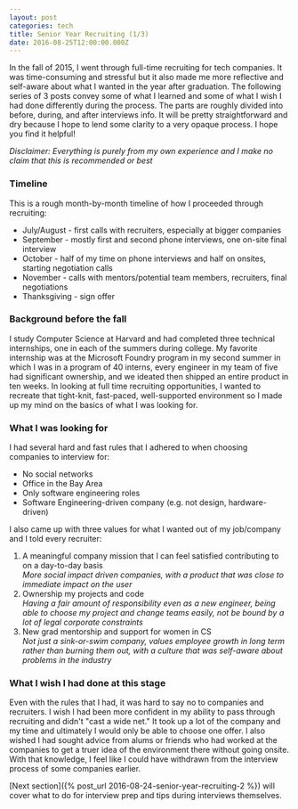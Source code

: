 ```yaml
---
layout: post
categories: tech
title: Senior Year Recruiting (1/3)
date: 2016-08-25T12:00:00.000Z
---
```


In the fall of 2015, I went through full-time recruiting for tech companies. It was time-consuming and stressful but it also made me more reflective and self-aware about what I wanted in the year after graduation. The following series of 3 posts convey some of what I learned and some of what I wish I had done differently during the process. The parts are roughly divided into before, during, and after interviews info. It will be pretty straightforward and dry because I hope to lend some clarity to a very opaque process. I hope you find it helpful!  

*Disclaimer: Everything is purely from my own experience and I make no claim that this is recommended or best*

### Timeline
This is a rough month-by-month timeline of how I proceeded through recruiting:  

-	July/August - first calls with recruiters, especially at bigger companies  
-	September - mostly first and second phone interviews, one on-site final interview  
-	October - half of my time on phone interviews and half on onsites, starting negotiation calls  
-	November - calls with mentors/potential team members, recruiters, final negotiations  
-	Thanksgiving - sign offer  

### Background before the fall
I study Computer Science at Harvard and had completed three technical internships, one in each of the summers during college. My favorite internship was at the Microsoft Foundry program in my second summer in which I was in a program of 40 interns, every engineer in my team of five had significant ownership, and we ideated then shipped an entire product in ten weeks. In looking at full time recruiting opportunities, I wanted to recreate that tight-knit, fast-paced, well-supported environment so I made up my mind on the basics of what I was looking for. 

### What I was looking for
I had several hard and fast rules that I adhered to when choosing companies to interview for:    

-	No social networks  
-	Office in the Bay Area  
-	Only software engineering roles 
-	Software Engineering-driven company (e.g. not design, hardware-driven)

I also came up with three values for what I wanted out of my job/company and I told every recruiter:   

1.	A meaningful company mission that I can feel satisfied contributing to on a day-to-day basis  
    *More social impact driven companies, with a product that was close to immediate impact on the user*
2.	Ownership my projects and code   
	*Having a fair amount of responsibility even as a new engineer, being able to choose my project and change teams easily, not be bound by a lot of legal corporate constraints*
3.	New grad mentorship and support for women in CS  
	*Not just a sink-or-swim company, values employee growth in long term rather than burning them out, with a culture that was self-aware about problems in the industry*

### What I wish I had done at this stage
Even with the rules that I had, it was hard to say no to companies and recruiters. I wish I had been more confident in my ability to pass through recruiting and didn't "cast a wide net." It took up a lot of the company and my time and ultimately I would only be able to choose one offer. I also wished I had sought advice from alums or friends who had worked at the companies to get a truer idea of the environment there without going onsite. With that knowledge, I feel like I could have withdrawn from the interview process of some companies earlier.

[Next section]({% post_url 2016-08-24-senior-year-recruiting-2 %}) will cover what to do for interview prep and tips during interviews themselves.
